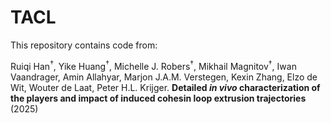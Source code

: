 # TACL

This repository contains code from:

Ruiqi Han<sup>†</sup>, Yike Huang<sup>†</sup>, Michelle J. Robers<sup>†</sup>, Mikhail Magnitov<sup>†</sup>, Iwan Vaandrager, Amin Allahyar, Marjon J.A.M. Verstegen, Kexin Zhang, Elzo de Wit, Wouter de Laat, Peter H.L. Krijger. **Detailed *in vivo* characterization of the players and impact of induced cohesin loop extrusion trajectories** (2025)
